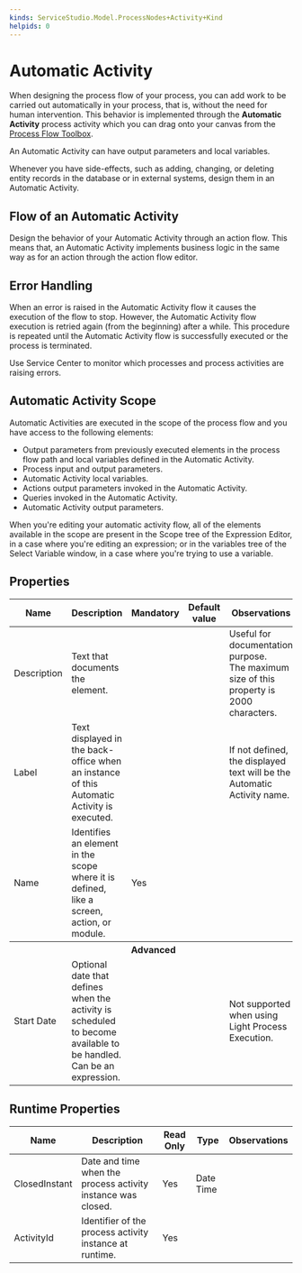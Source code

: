 ```yaml
---
kinds: ServiceStudio.Model.ProcessNodes+Activity+Kind
helpids: 0
---
```


# Automatic Activity

When designing the process flow of your process, you can add work to be carried out automatically in your process, that is, without the need for human intervention. This behavior is implemented through the **Automatic Activity** process activity which you can drag onto your canvas from the [Process Flow Toolbox](<../../../develop/processes/process-flow/process-flow-toolbox.md>).

An Automatic Activity can have output parameters and local variables.

Whenever you have side-effects, such as adding, changing, or deleting entity records in the database or in external systems, design them in an Automatic Activity.

## Flow of an Automatic Activity

Design the behavior of your Automatic Activity through an action flow. This means that, an Automatic Activity implements business logic in the same way as for an action through the action flow editor.

## Error Handling

When an error is raised in the Automatic Activity flow it causes the execution of the flow to stop. However, the Automatic Activity flow execution is retried again (from the beginning) after a while. This procedure is repeated until the Automatic Activity flow is successfully executed or the process is terminated.

Use Service Center to monitor which processes and process activities are raising errors.

## Automatic Activity Scope

Automatic Activities are executed in the scope of the process flow and you have access to the following elements:

* Output parameters from previously executed elements in the process flow path and local variables defined in the Automatic Activity.
* Process input and output parameters.
* Automatic Activity local variables.
* Actions output parameters invoked in the Automatic Activity.
* Queries invoked in the Automatic Activity.
* Automatic Activity output parameters.

When you're editing your automatic activity flow, all of the elements available in the scope are present in the Scope tree of the Expression Editor, in a case where you're editing an expression; or in the variables tree of the Select Variable window, in a case where you're trying to use a variable.

## Properties

<table markdown="1">
<thead>
<tr>
<th>Name</th>
<th>Description</th>
<th>Mandatory</th>
<th>Default value</th>
<th>Observations</th>
</tr>
</thead>
<tbody>
<tr>
<td title="Description">Description</td>
<td>Text that documents the element.</td>
<td></td>
<td></td>
<td>Useful for documentation purpose.<br/>The maximum size of this property is 2000 characters.</td>
</tr>
<tr>
<td title="Label">Label</td>
<td>Text displayed in the back-office when an instance of this Automatic Activity is executed.</td>
<td></td>
<td></td>
<td>If not defined, the displayed text will be the Automatic Activity name.</td>
</tr>
<tr>
<td title="Name">Name</td>
<td>Identifies an element in the scope where it is defined, like a screen, action, or module.</td>
<td>Yes</td>
<td></td>
<td></td>
</tr>
<tr >
<th colspan="5">Advanced</th>
</tr>
<tr>
<td title="Start Date">Start Date</td>
<td>Optional date that defines when the activity is scheduled to become available to be handled. Can be an expression.</td>
<td></td>
<td></td>
<td>Not supported when using Light Process Execution.</td>
</tr>
</tbody>
</table>

## Runtime Properties

<table markdown="1">
<thead>
<tr>
<th>Name</th>
<th>Description</th>
<th>Read Only</th>
<th>Type</th>
<th>Observations</th>
</tr>
</thead>
<tbody>
<tr>
<td>ClosedInstant</td>
<td>Date and time when the process activity instance was closed.</td>
<td>Yes</td>
<td>Date Time</td>
<td></td>
</tr>
<tr>
<td>ActivityId</td>
<td>Identifier of the process activity instance at runtime.</td>
<td>Yes</td>
<td></td>
<td></td>
</tr>
</tbody>
</table>

